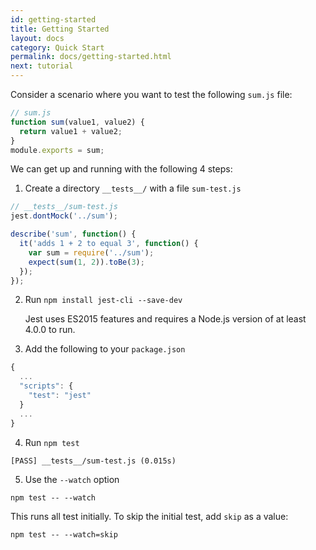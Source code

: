 ```yaml
---
id: getting-started
title: Getting Started
layout: docs
category: Quick Start
permalink: docs/getting-started.html
next: tutorial
---
```


Consider a scenario where you want to test the following `sum.js` file:

```javascript
// sum.js
function sum(value1, value2) {
  return value1 + value2;
}
module.exports = sum;
```

We can get up and running with the following 4 steps:

1. Create a directory `__tests__/` with a file `sum-test.js`

  ```javascript
  // __tests__/sum-test.js
  jest.dontMock('../sum');

  describe('sum', function() {
    it('adds 1 + 2 to equal 3', function() {
      var sum = require('../sum');
      expect(sum(1, 2)).toBe(3);
    });
  });
  ```

2. Run `npm install jest-cli --save-dev`

    Jest uses ES2015 features and requires a Node.js version of at least 4.0.0
    to run.

3. Add the following to your `package.json`

  ```js
  {
    ...
    "scripts": {
      "test": "jest"
    }
    ...
  }
  ```

4. Run `npm test`

  ```
  [PASS] __tests__/sum-test.js (0.015s)
  ```

5. Use the `--watch` option

  ```
  npm test -- --watch
  ```

This runs all test initially. To skip the initial test, add `skip` as a value:

  ```
  npm test -- --watch=skip
  ```
